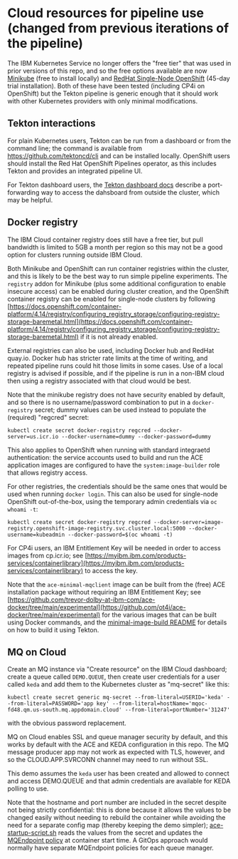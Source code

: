 # Cloud resources for pipeline use (changed from previous iterations of the pipeline)

The IBM Kubernetes Service no longer offers the "free tier" that was used in prior versions
of this repo, and so the free options available are now [Minikube](https://minikube.sigs.k8s.io/docs/) 
(free to install locally) and [RedHat Single-Node OpenShift](https://www.redhat.com/en/blog/meet-single-node-openshift-our-smallest-openshift-footprint-edge-architectures)
(45-day trial installation). Both of these have been tested (including CP4i on OpenShift) but
the Tekton pipeline is generic enough that it should work with other Kubernetes providers with
only minimal modifications.

## Tekton interactions

For plain Kubernetes users, Tekton can be run from a dashboard or from the command line; 
the command is available from https://github.com/tektoncd/cli and can be installed locally.
OpenShift users should install the Red Hat OpenShift Pipelines operator, as this includes
Tekton and provides an integrated pipeline UI.

For Tekton dashboard users, the [Tekton dashboard docs](https://tekton.dev/docs/dashboard/install/#using-kubectl-port-forward) 
describe a port-forwarding way to access the dahsboard from outside the cluster, which may
be helpful.

## Docker registry

The IBM Cloud container registry does still have a free tier, but pull bandwidth is limited to
5GB a month per region so this may not be a good option for clusters running outside IBM Cloud. 

Both Minikube and OpenShift can run container registries within the cluster, and this is 
likely to be the best way to run simple pipeline experiments. The `registry` addon for Minikube
(plus some additional configuration to enable insecure access) can be enabled during cluster 
creation, and the OpenShift container registry can be enabled for single-node clusters by 
following [https://docs.openshift.com/container-platform/4.14/registry/configuring_registry_storage/configuring-registry-storage-baremetal.html](https://docs.openshift.com/container-platform/4.14/registry/configuring_registry_storage/configuring-registry-storage-baremetal.html)
if it is not already enabled.

External registries can also be used, including Docker hub and RedHat quay.io. Docker hub
has stricter rate limits at the time of writing, and repeated pipeline runs could hit those
limits in some cases. Use of a local registry is advised if possible, and if the pipeline
is run in a non-IBM cloud then using a registry associated with that cloud would be best.

Note that the minikube registry does not have security enabled by default, and so there is
no username/password combination to put in a `docker-registry` secret; dummy values can be
used instead to populate the (required) "regcred" secret:
```
kubectl create secret docker-registry regcred --docker-server=us.icr.io --docker-username=dummy --docker-password=dummy
```
This also applies to OpenShift when running with standard integraetd authentication: the 
service accounts used to build and run the ACE application images are configured to have the
`system:image-builder` role that allows registry access.

For other registries, the credentials should be the same ones that would be used when running
`docker login`. This can also be used for single-node OpenShift out-of-the-box, using the temporary 
admin credentials via `oc whoami -t`:
```
kubectl create secret docker-registry regcred --docker-server=image-registry.openshift-image-registry.svc.cluster.local:5000 --docker-username=kubeadmin --docker-password=$(oc whoami -t)
```

For CP4i users, an IBM Entitlement Key will be needed in order to access images from cp.icr.io; 
see [https://myibm.ibm.com/products-services/containerlibrary](https://myibm.ibm.com/products-services/containerlibrary)
to access the key.

Note that the `ace-minimal-mqclient` image can be built from the (free) ACE installation package without
requiring an IBM Entitlement Key; see [https://github.com/trevor-dolby-at-ibm-com/ace-docker/tree/main/experimental](https://github.com/ot4i/ace-docker/tree/main/experimental)
for the various images that can be built using Docker commands, and the [minimal-image-build README](/tekton/minimal-image-build/README.md) 
for details on how to build it using Tekton.

## MQ on Cloud

Create an MQ instance via "Create resource" on the IBM Cloud dashboard; create a queue called `DEMO.QUEUE`, then
create user credentials for a user called `keda` and add them to the Kubernetes cluster as "mq-secret" like this:
```
kubectl create secret generic mq-secret --from-literal=USERID='keda' --from-literal=PASSWORD='app key' --from-literal=hostName='mqoc-fd48.qm.us-south.mq.appdomain.cloud' --from-literal=portNumber='31247'
```
with the obvious password replacement.

MQ on Cloud enables SSL and queue manager security by default, and this works by default with 
the ACE and KEDA configuration in this repo. The MQ message producer app may not work as expected
with TLS, however, and so the CLOUD.APP.SVRCONN channel may need to run without SSL.

This demo assumes the `keda` user has been created and allowed to connect and access DEMO.QUEUE
and that admin credentials are available for KEDA polling to use.

Note that the hostname and port number are included in the secret despite not being strictly 
confidential: this is done because it allows the values to be changed easily without needing 
to rebuild the container while  avoiding the need for a separate config map (thereby keeping 
the demo simpler); [ace-startup-script.sh](/demo-infrastructure/ace-startup-script.sh) reads 
the values from the secret and updates the [MQEndpoint policy](/DefaultPolicies/MQoC.policyxml) 
at container start time. A GitOps approach would normally have separate MQEndpoint policies 
for each queue manager.
